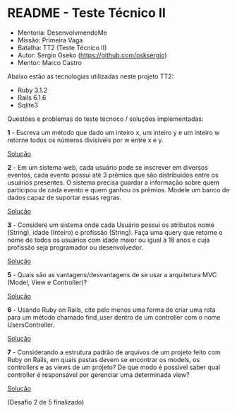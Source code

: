 # README - Teste Técnico II
- Mentoria: DesenvolvmendoMe
- Missão: Primeira Vaga
- Batalha: TT2 (Teste Técnico II)
- Autor: Sergio Oseko (https://github.com/osksergio)
- Mentor: Marco Castro

Abaixo estão as tecnologias utilizadas neste projeto TT2:

* Ruby 3.1.2
* Rails 6.1.6
* Sqlite3

Questões e problemas do teste técnoco / soluções implementadas:

**1** - Escreva um método que dado um inteiro x, um inteiro y e um inteiro w retorne todos os números divisíveis por w entre x e y.

[Solução]( https://github.com/osksergio/tt2_desenvolvendo-me/issues/2#issue-1393370551 )

**2** - Em um sistema web, cada usuário pode se inscrever em diversos eventos, cada evento possui até 3 prêmios que são distribuídos entre os usuários presentes. O sistema precisa guardar a informação sobre quem participou de cada evento e quem ganhou os prêmios. Modele um banco de dados capaz de suportar essas regras.

[Solução]( https://github.com/osksergio/tt2_desenvolvendo-me/issues/4#issue-1393382030 )

**3** - Considere um sistema onde cada Usuário possui os atributos nome (String), idade (Inteiro) e profissão (String). Faça uma query que retorne o nome de todos os usuários com idade maior ou igual à 18 anos e cuja profissão seja programador ou desenvolvedor.

[Solução]( https://github.com/osksergio/tt2_desenvolvendo-me/issues/7#issue-1393402664 )

**5** - Quais são as vantagens/desvantagens de se usar a arquitetura MVC (Model, View e Controller)?

[Solução]( https://github.com/osksergio/tt2_desenvolvendo-me/issues/8#issue-1393403041 )

**6** - Usando Ruby on Rails, cite pelo menos uma forma de criar uma rota para um método chamado find_user dentro de um controller com o nome UsersController.

[Solução]( https://github.com/osksergio/tt2_desenvolvendo-me/issues/9#issue-1393407085 )

**7** - Considerando a estrutura padrão de arquivos de um projeto feito com Ruby on Rails, em quais pastas devem se encontrar os models, os controllers e as views de um projeto? De que modo é possível saber qual controller é responsável por gerenciar uma determinada view?

[Solução]( https://github.com/osksergio/tt2_desenvolvendo-me/issues/10#issue-1393407417 )

(Desafio 2 de 5 finalizado)